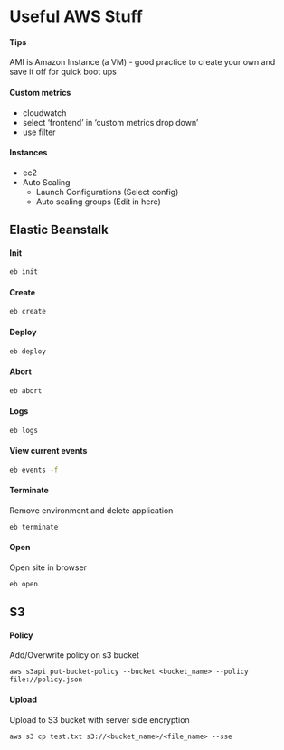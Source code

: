 # Useful AWS Stuff

#### Tips
AMI is Amazon Instance (a VM) - good practice to create your own and save it off for quick boot ups


#### Custom metrics
- cloudwatch
- select ‘frontend’ in ‘custom metrics drop down’
- use filter


#### Instances
- ec2
- Auto Scaling
  * Launch Configurations (Select config)
  * Auto scaling groups (Edit in here)

  
## Elastic Beanstalk

#### Init
```bash
eb init
```

#### Create
```bash
eb create
```

#### Deploy
```bash
eb deploy
```

#### Abort
```bash
eb abort
```

#### Logs
```bash
eb logs
```


#### View current events
```bash
eb events -f
```

#### Terminate
Remove environment and delete application
```bash
eb terminate
```

#### Open
Open site in browser

```bash
eb open
```

## S3

#### Policy

Add/Overwrite policy on s3 bucket
```
aws s3api put-bucket-policy --bucket <bucket_name> --policy file://policy.json
```

#### Upload
Upload to S3 bucket with server side encryption

```
aws s3 cp test.txt s3://<bucket_name>/<file_name> --sse
```